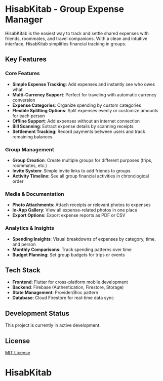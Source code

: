# HisabKitab - Group Expense Manager

HisabKitab is the easiest way to track and settle shared expenses with friends, roommates, and travel companions. With a clean and intuitive interface, HisabKitab simplifies financial tracking in groups.

## Key Features

### Core Features
- **Simple Expense Tracking**: Add expenses and instantly see who owes what
- **Multi-Currency Support**: Perfect for traveling with automatic currency conversion
- **Expense Categories**: Organize spending by custom categories
- **Flexible Splitting Options**: Split expenses evenly or customize amounts for each person
- **Offline Support**: Add expenses without an internet connection
- **Bill Scanning**: Extract expense details by scanning receipts
- **Settlement Tracking**: Record payments between users and track remaining balances

### Group Management
- **Group Creation**: Create multiple groups for different purposes (trips, roommates, etc.)
- **Invite System**: Simple invite links to add friends to groups
- **Activity Timeline**: See all group financial activities in chronological order

### Media & Documentation
- **Photo Attachments**: Attach receipts or relevant photos to expenses
- **In-App Gallery**: View all expense-related photos in one place
- **Export Options**: Export expense reports as PDF or CSV

### Analytics & Insights
- **Spending Insights**: Visual breakdowns of expenses by category, time, and person
- **Monthly Comparisons**: Track spending patterns over time
- **Budget Planning**: Set group budgets for trips or events

## Tech Stack

- **Frontend**: Flutter for cross-platform mobile development
- **Backend**: Firebase (Authentication, Firestore, Storage)
- **State Management**: Provider/Bloc pattern
- **Database**: Cloud Firestore for real-time data sync

## Development Status
This project is currently in active development.

## License
[MIT License](LICENSE)
# HisabKitab
